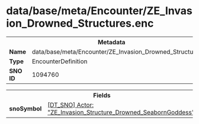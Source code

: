 <h1>data/base/meta/Encounter/ZE_Invasion_Drowned_Structures.enc</h1><table><tr><th colspan="100%">Metadata</th></tr><tr><td><b>Name</b></td><td>data/base/meta/Encounter/ZE_Invasion_Drowned_Structures.enc</td></tr><tr><td><b>Type</b></td><td>EncounterDefinition</td></tr><tr><td><b>SNO ID</b></td><td>1094760</td></tr></table>

<table><tr><th colspan="100%">Fields</th></tr><tr><td><b>snoSymbol</b></td><td><a href="..\Actor\ZE_Invasion_Structure_Drowned_SeabornGoddess.acr">[DT_SNO] Actor: "ZE_Invasion_Structure_Drowned_SeabornGoddess"</a></td></tr></table>

